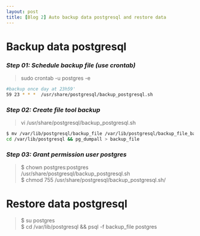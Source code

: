 ```yaml
---
layout: post
title: [Blog 2] Auto backup data postgresql and restore data
---
```

# Backup data postgresql

### _Step 01: Schedule backup file (use crontab)_
> sudo crontab -u postgres -e
> 

```bash
#backup once day at 23h59'
59 23 * * *  /usr/share/postgresql/backup_postgresql.sh
```

### _Step 02: Create file tool backup_

> vi /usr/share/postgresql/backup_postgresql.sh

```bash
$ mv /var/lib/postgresql/backup_file /var/lib/postgresql/backup_file_bak
cd /var/lib/postgresql && pg_dumpall > backup_file
```
### _Step 03: Grant permission user postgres_

>$ chown postgres:postgres /usr/share/postgresql/backup_postgresql.sh\
$ chmod 755 /usr/share/postgresql/backup_postgresql.sh/

# Restore data postgresql

>$ su postgres \
$ cd /var/lib/postgresql && psql -f backup_file postgres
